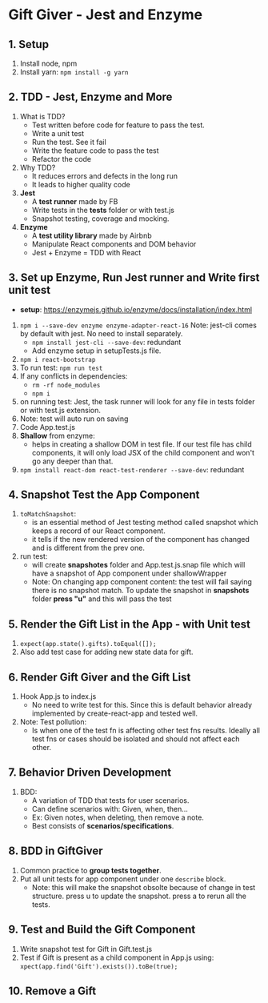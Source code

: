 # Gift Giver - Jest and Enzyme

## 1. Setup
1. Install node, npm
2. Install yarn: `npm install -g yarn`

## 2. TDD - Jest, Enzyme and More
1. What is TDD?
    * Test written before code for feature to pass the test.
    * Write a unit test
    * Run the test. See it fail
    * Write the feature code to pass the test
    * Refactor the code
2. Why TDD?
    * It reduces errors and defects in the long run
    * It leads to higher quality code
3. **Jest**
    * A **test runner** made by FB
    * Write tests in the __tests__ folder or with test.js
    * Snapshot testing, coverage and mocking.
4. **Enzyme**
    * A **test utility library** made by Airbnb
    * Manipulate React components and DOM behavior
    * Jest + Enzyme = TDD with React

## 3. Set up Enzyme, Run Jest runner and Write first unit test
* **setup**: https://enzymejs.github.io/enzyme/docs/installation/index.html
1. `npm i --save-dev enzyme enzyme-adapter-react-16` Note: jest-cli comes by default with jest. No need to install separately.
    * `npm install jest-cli --save-dev`: redundant
    * Add enzyme setup in setupTests.js file.
2. `npm i react-bootstrap`
3. To run test: `npm run test`
4. If any conflicts in dependencies: 
    * `rm -rf node_modules`
    * `npm i`
5. on running test: Jest, the task runner will look for any file in tests folder or with test.js extension.
6. Note: test will auto run on saving
7. Code App.test.js
8. **Shallow** from enzyme:
    - helps in creating a shallow DOM in test file. If our test file has child components, it will only load JSX of the child component and won't go any deeper than that.
9. `npm install react-dom react-test-renderer --save-dev`: redundant

## 4. Snapshot Test the App Component
1. `toMatchSnapshot`:
    * is an essential method of Jest testing method called snapshot which keeps a record of our React component.
    * it tells if the new rendered version of the component has changed and is different from the prev one.
2. run test: 
    - will create __snapshotes__ folder and App.test.js.snap file which will have a snapshot of App component under shallowWrapper
    * Note: On changing app component content: the test will fail saying there is no snapshot match. To update the snapshot in __snapshots__ folder **press "u"** and this will pass the test

## 5. Render the Gift List in the App - with Unit test
1. `expect(app.state().gifts).toEqual([]);`
2. Also add test case for adding new state data for gift.

## 6. Render Gift Giver and the Gift List
1. Hook App.js to index.js
    - No need to write test for this. Since this is default behavior already implemented by create-react-app and tested well.
2. Note: Test pollution: 
    * Is when one of the test fn is affecting other test fns results. Ideally all test fns or cases should be isolated and should not affect each other.

## 7. Behavior Driven Development
1. BDD:
    * A variation of TDD that tests for user scenarios.
    * Can define scenarios with: Given, when, then...
    * Ex: Given notes, when deleting, then remove a note.
    * Best consists of **scenarios/specifications**.

## 8. BDD in GiftGiver
1. Common practice to **group tests together**.
2. Put all unit tests for app component under one `describe` block.
    * Note: this will make the snapshot obsolte because of change in test structure. press u to update the snapshot. press a to rerun all the tests.

## 9. Test and Build the Gift Component
1. Write snapshot test for Gift in Gift.test.js
2. Test if Gift is present as a child component in App.js using: `xpect(app.find('Gift').exists()).toBe(true);`

## 10. Remove a Gift
